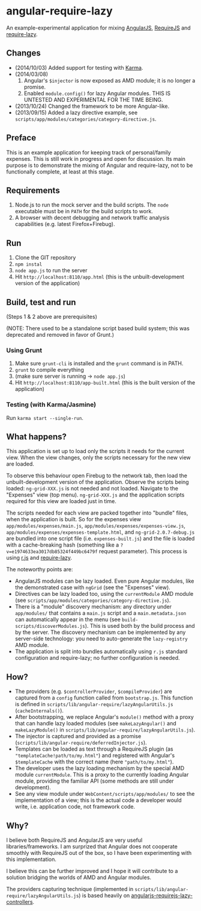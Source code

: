 angular-require-lazy
====================

An example-experimental application for mixing [AngularJS](http://angularjs.org/), [RequireJS](http://requirejs.org/) and [require-lazy](https://github.com/nikospara/require-lazy).

Changes
-------

- (2014/10/03) Added support for testing with [Karma](http://karma-runner.github.io/).
- (2014/03/08) 
    1. Angular's `$injector` is now exposed as AMD module; it is no longer a promise.
    2. Enabled `module.config()` for lazy Angular modules. THIS IS UNTESTED AND EXPERIMENTAL FOR THE TIME BEING.
- (2013/10/24) Changed the framework to be more Angular-like.
- (2013/09/15) Added a lazy directive example, see `scripts/app/modules/categories/category-directive.js`.

Preface
-------

This is an example application for keeping track of personal/family expenses.
This is still work in progress and open for discussion. Its main purpose is to demonstrate the mixing of Angular and require-lazy,
not to be functionally complete, at least at this stage.

Requirements
------------

1. Node.js to run the mock server and the build scripts. The `node` executable must be in `PATH` for the build scripts to work.
2. A browser with decent debugging and network traffic analysis capabilities (e.g. latest Firefox+Firebug).

Run
---

1. Clone the GIT repository
2. `npm instal`
3. `node app.js` to run the server
4. Hit `http://localhost:8110/app.html` (this is the unbuilt-development version of the application)

Build, test and run
-------------------

(Steps 1 & 2 above are prerequisites)

(NOTE: There used to be a standalone script based build system; this was deprecated and removed in favor of Grunt.)

### Using Grunt

1. Make sure `grunt-cli` is installed and the `grunt` command is in PATH.
2. `grunt` to compile everything
3. (make sure server is running &rarr; `node app.js`)
4. Hit `http://localhost:8110/app-built.html` (this is the built version of the application)

### Testing (with Karma/Jasmine)

Run `karma start --single-run`.

What happens?
-------------

This application is set up to load only the scripts it needs for the current view. When the view changes, only the scripts necessary
for the new view are loaded.

To observe this behaviour open Firebug to the network tab, then load the unbuilt-development version of the application.
Observe the scripts being loaded: `ng-grid-XXX.js` is not needed and not loaded.
Navigate to the "Expenses" view (top menu). `ng-grid-XXX.js` and the application scripts required for this view are loaded just in time.

The scripts needed for each view are packed together into "bundle" files, when the application is built. So for the expenses view
`app/modules/expenses/main.js`, `app/modules/expenses/expenses-view.js`, `app/modules/expenses/expenses-template.html`, and
`ng-grid-2.0.7-debug.js` are bundled into one script file (i.e. `expenses-built.js`) and the file is loaded with a cache-breaking
hash (something like a `?v=e1974633ea3017db85324f449bc6479f` request parameter). This process is using [r.js](http://requirejs.org/docs/optimization.html)
and [require-lazy](https://github.com/nikospara/require-lazy).

The noteworthy points are:

- AngularJS modules can be lazy loaded. Even pure Angular modules, like the demonstrated case with `ngGrid` (see the "Expenses" view).
- Directives can be lazy loaded too, using the `currentModule` AMD module (see `scripts/app/modules/categories/category-directive.js`).
- There is a "module" discovery mechanism: any directory under `app/modules/` that contains a `main.js` script and a `main.metadata.json`
  can automatically appear in the menu (see `build-scripts/discoverModules.js`). This is used both by the build process and by the server.
  The discovery mechanism can be implemented by any server-side technology: you need to auto-generate the `lazy-registry` AMD module.
- The application is split into bundles automatically using `r.js` standard configuration and require-lazy;
  no further configuration is needed.

How?
----

- The providers (e.g. `$controllerProvider`, `$compileProvider`) are captured from a `config` function called from `bootstrap.js`.
  This function is defined in `scripts/lib/angular-require/lazyAngularUtils.js` (`cacheInternals()`).
- After bootstrapping, we replace Angular's `module()` method with a proxy that can handle lazy loaded modules (see `makeLazyAngular()`
  and `makeLazyModule()` in `scripts/lib/angular-require/lazyAngularUtils.js`).
- The injector is captured and provided as a promise (`scripts/lib/angular-require/deferredInjector.js`).
- Templates can be loaded as text through a RequireJS plugin (as `"templateCache!path/to/my.html"`) and registered with Angular's
  `$templateCache` with the correct name (here `"path/to/my.html"`).
- The developer uses the lazy loading mechanism by the special AMD module `currentModule`. This is a proxy to the currently loading
  Angular module, providing the familiar API (some methods are still under development).
- See any view module under `WebContent/scripts/app/modules/` to see the implementation of a view; this is the actual code a developer would
  write, i.e. application code, not framework code.

Why?
----

I believe both RequireJS and AngularJS are very useful libraries/frameworks. I am surprized that Angular does not cooperate
smoothly with RequireJS out of the box, so I have been experimenting with this implementation.

I believe this can be further improved and I hope it will contribute to a solution bridging the worlds of AMD and Angular modules.

The providers capturing technique (implemented in `scripts/lib/angular-require/lazyAngularUtils.js`)
is based heavily on [angularjs-requirejs-lazy-controllers](https://github.com/matys84pl/angularjs-requirejs-lazy-controllers).
